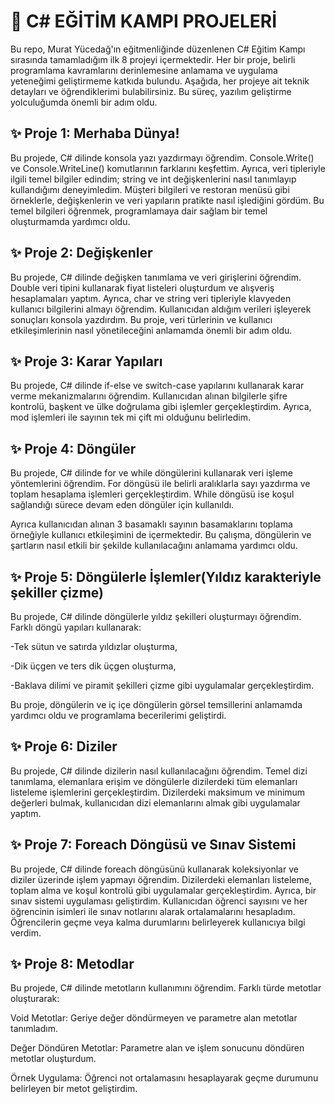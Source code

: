 # 🚀 C# EĞİTİM KAMPI PROJELERİ

Bu repo, Murat Yücedağ'ın eğitmenliğinde düzenlenen C# Eğitim Kampı sırasında tamamladığım ilk 8 projeyi içermektedir. Her bir proje, belirli programlama kavramlarını derinlemesine anlamama ve uygulama yeteneğimi geliştirmeme katkıda bulundu. Aşağıda, her projeye ait teknik detayları ve öğrendiklerimi bulabilirsiniz. Bu süreç, yazılım geliştirme yolculuğumda önemli bir adım oldu.
## ✨ Proje 1: Merhaba Dünya!
Bu projede, C# dilinde konsola yazı yazdırmayı öğrendim. Console.Write() ve Console.WriteLine() komutlarının farklarını keşfettim. Ayrıca, veri tipleriyle ilgili temel bilgiler edindim; string ve int değişkenlerini nasıl tanımlayıp kullandığımı deneyimledim. Müşteri bilgileri ve restoran menüsü gibi örneklerle, değişkenlerin ve veri yapıların pratikte nasıl işlediğini gördüm. Bu temel bilgileri öğrenmek, programlamaya dair sağlam bir temel oluşturmamda yardımcı oldu.

## ✨ Proje 2: Değişkenler
Bu projede, C# dilinde değişken tanımlama ve veri girişlerini öğrendim. Double veri tipini kullanarak fiyat listeleri oluşturdum ve alışveriş hesaplamaları yaptım. Ayrıca, char ve string veri tipleriyle klavyeden kullanıcı bilgilerini almayı öğrendim. Kullanıcıdan aldığım verileri işleyerek sonuçları konsola yazdırdım. Bu proje, veri türlerinin ve kullanıcı etkileşimlerinin nasıl yönetileceğini anlamamda önemli bir adım oldu.

## ✨ Proje 3: Karar Yapıları 
Bu projede, C# dilinde if-else ve switch-case yapılarını kullanarak karar verme mekanizmalarını öğrendim. Kullanıcıdan alınan bilgilerle şifre kontrolü, başkent ve ülke doğrulama gibi işlemler gerçekleştirdim. Ayrıca, mod işlemleri ile sayının tek mi çift mi olduğunu belirledim.

## ✨ Proje 4: Döngüler 
Bu projede, C# dilinde for ve while döngülerini kullanarak veri işleme yöntemlerini öğrendim. For döngüsü ile belirli aralıklarla sayı yazdırma ve toplam hesaplama işlemleri gerçekleştirdim. While döngüsü ise koşul sağlandığı sürece devam eden döngüler için kullanıldı.

Ayrıca kullanıcıdan alınan 3 basamaklı sayının basamaklarını toplama örneğiyle kullanıcı etkileşimini de içermektedir. Bu çalışma, döngülerin ve şartların nasıl etkili bir şekilde kullanılacağını anlamama yardımcı oldu.

## ✨ Proje 5: Döngülerle İşlemler(Yıldız karakteriyle şekiller çizme)
Bu projede, C# dilinde döngülerle yıldız şekilleri oluşturmayı öğrendim. Farklı döngü yapıları kullanarak:

-Tek sütun ve satırda yıldızlar oluşturma,

-Dik üçgen ve ters dik üçgen oluşturma,

-Baklava dilimi ve piramit şekilleri çizme gibi uygulamalar gerçekleştirdim.

Bu proje, döngülerin ve iç içe döngülerin görsel temsillerini anlamamda yardımcı oldu ve programlama becerilerimi geliştirdi.

## ✨ Proje 6: Diziler
Bu projede, C# dilinde dizilerin nasıl kullanılacağını öğrendim. Temel dizi tanımlama, elemanlara erişim ve döngülerle dizilerdeki tüm elemanları listeleme işlemlerini gerçekleştirdim. Dizilerdeki maksimum ve minimum değerleri bulmak, kullanıcıdan dizi elemanlarını almak gibi uygulamalar yaptım. 

## ✨ Proje 7: Foreach Döngüsü ve Sınav Sistemi
Bu projede, C# dilinde foreach döngüsünü kullanarak koleksiyonlar ve diziler üzerinde işlem yapmayı öğrendim. Dizilerdeki elemanları listeleme, toplam alma ve koşul kontrolü gibi uygulamalar gerçekleştirdim.
Ayrıca, bir sınav sistemi uygulaması geliştirdim. Kullanıcıdan öğrenci sayısını ve her öğrencinin isimleri ile sınav notlarını alarak ortalamalarını hesapladım. Öğrencilerin geçme veya kalma durumlarını belirleyerek kullanıcıya bilgi verdim.

## ✨ Proje 8: Metodlar
Bu projede, C# dilinde metotların kullanımını öğrendim. Farklı türde metotlar oluşturarak:

Void Metotlar: Geriye değer döndürmeyen ve parametre alan metotlar tanımladım.

Değer Döndüren Metotlar: Parametre alan ve işlem sonucunu döndüren metotlar oluşturdum.

Örnek Uygulama: Öğrenci not ortalamasını hesaplayarak geçme durumunu belirleyen bir metot geliştirdim.

